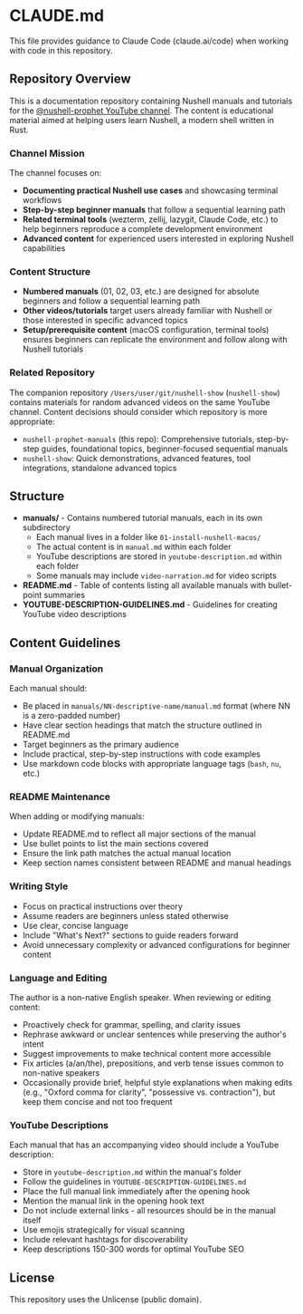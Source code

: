 # CLAUDE.md

This file provides guidance to Claude Code (claude.ai/code) when working with code in this repository.

## Repository Overview

This is a documentation repository containing Nushell manuals and tutorials for the [@nushell-prophet YouTube channel](https://www.youtube.com/@nushell-prophet). The content is educational material aimed at helping users learn Nushell, a modern shell written in Rust.

### Channel Mission

The channel focuses on:
- **Documenting practical Nushell use cases** and showcasing terminal workflows
- **Step-by-step beginner manuals** that follow a sequential learning path
- **Related terminal tools** (wezterm, zellij, lazygit, Claude Code, etc.) to help beginners reproduce a complete development environment
- **Advanced content** for experienced users interested in exploring Nushell capabilities

### Content Structure

- **Numbered manuals** (01, 02, 03, etc.) are designed for absolute beginners and follow a sequential learning path
- **Other videos/tutorials** target users already familiar with Nushell or those interested in specific advanced topics
- **Setup/prerequisite content** (macOS configuration, terminal tools) ensures beginners can replicate the environment and follow along with Nushell tutorials

### Related Repository

The companion repository `/Users/user/git/nushell-show` (`nushell-show`) contains materials for random advanced videos on the same YouTube channel. Content decisions should consider which repository is more appropriate:
- `nushell-prophet-manuals` (this repo): Comprehensive tutorials, step-by-step guides, foundational topics, beginner-focused sequential manuals
- `nushell-show`: Quick demonstrations, advanced features, tool integrations, standalone advanced topics

## Structure

- **manuals/** - Contains numbered tutorial manuals, each in its own subdirectory
  - Each manual lives in a folder like `01-install-nushell-macos/`
  - The actual content is in `manual.md` within each folder
  - YouTube descriptions are stored in `youtube-description.md` within each folder
  - Some manuals may include `video-narration.md` for video scripts
- **README.md** - Table of contents listing all available manuals with bullet-point summaries
- **YOUTUBE-DESCRIPTION-GUIDELINES.md** - Guidelines for creating YouTube video descriptions

## Content Guidelines

### Manual Organization

Each manual should:
- Be placed in `manuals/NN-descriptive-name/manual.md` format (where NN is a zero-padded number)
- Have clear section headings that match the structure outlined in README.md
- Target beginners as the primary audience
- Include practical, step-by-step instructions with code examples
- Use markdown code blocks with appropriate language tags (`bash`, `nu`, etc.)

### README Maintenance

When adding or modifying manuals:
- Update README.md to reflect all major sections of the manual
- Use bullet points to list the main sections covered
- Ensure the link path matches the actual manual location
- Keep section names consistent between README and manual headings

### Writing Style

- Focus on practical instructions over theory
- Assume readers are beginners unless stated otherwise
- Use clear, concise language
- Include "What's Next?" sections to guide readers forward
- Avoid unnecessary complexity or advanced configurations for beginner content

### Language and Editing

The author is a non-native English speaker. When reviewing or editing content:
- Proactively check for grammar, spelling, and clarity issues
- Rephrase awkward or unclear sentences while preserving the author's intent
- Suggest improvements to make technical content more accessible
- Fix articles (a/an/the), prepositions, and verb tense issues common to non-native speakers
- Occasionally provide brief, helpful style explanations when making edits (e.g., "Oxford comma for clarity", "possessive vs. contraction"), but keep them concise and not too frequent

### YouTube Descriptions

Each manual that has an accompanying video should include a YouTube description:
- Store in `youtube-description.md` within the manual's folder
- Follow the guidelines in `YOUTUBE-DESCRIPTION-GUIDELINES.md`
- Place the full manual link immediately after the opening hook
- Mention the manual link in the opening hook text
- Do not include external links - all resources should be in the manual itself
- Use emojis strategically for visual scanning
- Include relevant hashtags for discoverability
- Keep descriptions 150-300 words for optimal YouTube SEO

## License

This repository uses the Unlicense (public domain).
